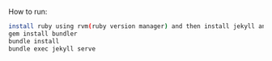 How to run:
  ```bash
  install ruby using rvm(ruby version manager) and then install jekyll and bundler
  gem install bundler
  bundle install
  bundle exec jekyll serve
  ```
